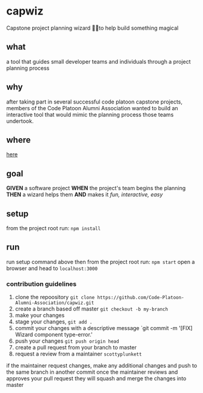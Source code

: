 # capwiz
Capstone project planning wizard 🧙‍♂️to help build something magical

## what
a tool that guides small developer teams and individuals through a project planning process

## why
after taking part in several successful code platoon capstone projects,
members of the Code Platoon Alumni Association wanted to build an interactive tool
that would mimic the planning process those teams undertook.

## where
[here](https://code-platoon-alumni-association.github.io/capwiz/)

## goal
**GIVEN** a software project
**WHEN** the project's team begins the planning
**THEN** a wizard helps them
**AND** makes it _fun, interactive, easy_

## setup
from the project root run:
`npm install`

## run
run setup command above then from the project root run:
`npm start`
open a browser and head to `localhost:3000`

### contribution guidelines
1. clone the repoository `git clone https://github.com/Code-Platoon-Alumni-Association/capwiz.git`
2. create a branch based off master `git checkout -b my-branch`
3. make your changes
4. stage your changes, `git add .`
5. commit your changes with a descriptive message `git commit -m '[FIX] Wizard component type-error.'
6. push your changes `git push origin head`
7. create a pull request from your branch to master
8. request a review from a maintainer `scottyplunkett`

if the maintainer request changes, make any additional changes and push to the same branch in another commit
once the maintainer reviews and approves your pull request they will squash and merge the changes into master
